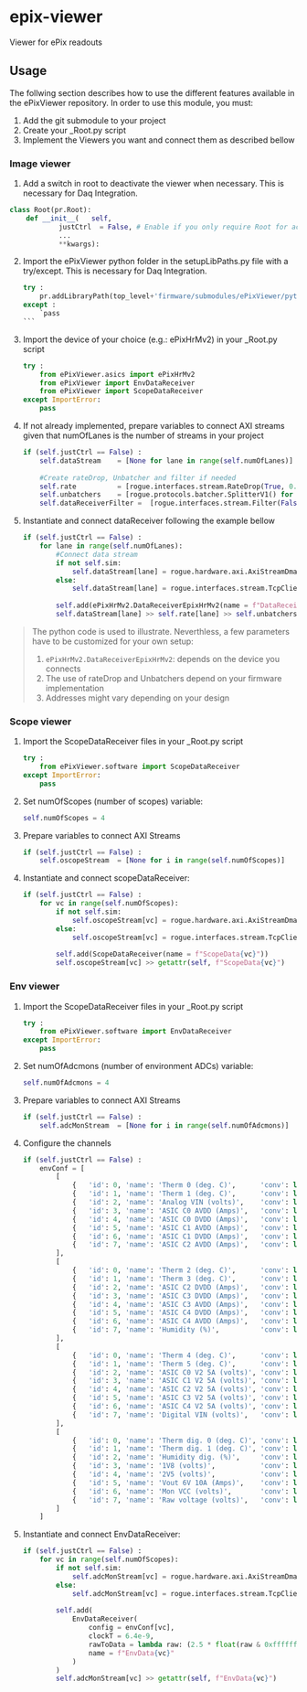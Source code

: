 # epix-viewer
Viewer for ePix readouts

## Usage

The follwing section describes how to use the different features available in the ePixViewer repository.
In order to use this module, you must:

1. Add the git submodule to your project
2. Create your _Root.py script 
3. Implement the Viewers you want and connect them as described bellow

### Image viewer

1. Add a switch in root to deactivate the viewer when necessary. This is necessary for Daq Integration.
```python
class Root(pr.Root):
    def __init__(   self,
            justCtrl  = False, # Enable if you only require Root for accessing AXI registers (no data)
            ...
            **kwargs):
```

2. Import the ePixViewer python folder in the setupLibPaths.py file with a try/except. This is necessary for Daq Integration.
    ````python
    try :
        pr.addLibraryPath(top_level+'firmware/submodules/ePixViewer/python')
    except :
        `pass
    ```
3. Import the device of your choice (e.g.: ePixHrMv2) in your _Root.py script
    ```python
    try :
        from ePixViewer.asics import ePixHrMv2
        from ePixViewer import EnvDataReceiver
        from ePixViewer import ScopeDataReceiver
    except ImportError:
        pass
    ```
4. If not already implemented, prepare variables to connect AXI streams given that numOfLanes is the number of streams in your project
    ```python
    if (self.justCtrl == False) :
        self.dataStream    = [None for lane in range(self.numOfLanes)]
        
        #Create rateDrop, Unbatcher and filter if needed
        self.rate          = [rogue.interfaces.stream.RateDrop(True, 0.1) for lane in range(self.numOfLanes)]
        self.unbatchers    = [rogue.protocols.batcher.SplitterV1() for lane in range(self.numOfLanes)]
        self.dataReceiverFilter =  [rogue.interfaces.stream.Filter(False, 2) for lane in range(self.numOfLanes)]
    ```
5. Instantiate and connect dataReceiver following the example bellow
    ```python
    if (self.justCtrl == False) :
        for lane in range(self.numOfLanes):
            #Connect data stream
            if not self.sim:
                self.dataStream[lane] = rogue.hardware.axi.AxiStreamDma(dev,0x100*lane+0,1)
            else:
                self.dataStream[lane] = rogue.interfaces.stream.TcpClient('localhost',24002+2*lane)
                
            self.add(ePixHrMv2.DataReceiverEpixHrMv2(name = f"DataReceiver{lane}"))
            self.dataStream[lane] >> self.rate[lane] >> self.unbatchers[lane] >>  self.dataReceiverFilter[lane] >> getattr(self, f"DataReceiver{lane}")
   ```
   
> The python code is used to illustrate. Neverthless, a few parameters have to be customized for your own setup:
>    1. `ePixHrMv2.DataReceiverEpixHrMv2`: depends on the device you connects
>    2. The use of rateDrop and Unbatchers depend on your firmware implementation
>    3. Addresses might vary depending on your design
   
### Scope viewer

1. Import the ScopeDataReceiver files in your _Root.py script
    ```python
    try :
        from ePixViewer.software import ScopeDataReceiver
    except ImportError:
        pass    
    ```
2. Set numOfScopes (number of scopes) variable:
    ```python
    self.numOfScopes = 4
    ```
3. Prepare variables to connect AXI Streams
    ```python
    if (self.justCtrl == False) :
        self.oscopeStream  = [None for i in range(self.numOfScopes)]
    ```
2. Instantiate and connect scopeDataReceiver:
    ```python
    if (self.justCtrl == False) :
        for vc in range(self.numOfScopes):
            if not self.sim:
                self.oscopeStream[vc] = rogue.hardware.axi.AxiStreamDma(dev,0x100*6+vc,1)
            else:
                self.oscopeStream[vc] = rogue.interfaces.stream.TcpClient('localhost',24024+2*vc)
                
            self.add(ScopeDataReceiver(name = f"ScopeData{vc}"))
            self.oscopeStream[vc] >> getattr(self, f"ScopeData{vc}")
    ```

### Env viewer

1. Import the ScopeDataReceiver files in your _Root.py script
    ```python
    try :
        from ePixViewer.software import EnvDataReceiver
    except ImportError:
        pass     
    ```
2. Set numOfAdcmons (number of environment ADCs) variable:
    ```python
    self.numOfAdcmons = 4
    ```
3. Prepare variables to connect AXI Streams
    ```python
    if (self.justCtrl == False) :
        self.adcMonStream  = [None for i in range(self.numOfAdcmons)]
    ```
4. Configure the channels
    ```python
    if (self.justCtrl == False) :
        envConf = [
            [
                {   'id': 0, 'name': 'Therm 0 (deg. C)',      'conv': lambda data: -68.305*data+93.308, 'color': '#FFFFFF'  },
                {   'id': 1, 'name': 'Therm 1 (deg. C)',      'conv': lambda data: -68.305*data+93.308, 'color': '#FF00FF' },
                {   'id': 2, 'name': 'Analog VIN (volts)',    'conv': lambda data: data, 'color': '#00FFFF'  },
                {   'id': 3, 'name': 'ASIC C0 AVDD (Amps)',   'conv': lambda data: data, 'color': '#FFFF00'  },
                {   'id': 4, 'name': 'ASIC C0 DVDD (Amps)',   'conv': lambda data: data, 'color': '#F0F0F0'  },
                {   'id': 5, 'name': 'ASIC C1 AVDD (Amps)',   'conv': lambda data: data, 'color': '#F0500F'  },
                {   'id': 6, 'name': 'ASIC C1 DVDD (Amps)',   'conv': lambda data: data, 'color': '#503010'  },
                {   'id': 7, 'name': 'ASIC C2 AVDD (Amps)',   'conv': lambda data: data, 'color': '#777777'  }
            ],
            [
                {   'id': 0, 'name': 'Therm 2 (deg. C)',      'conv': lambda data: -68.305*data+93.308, 'color': '#FFFFFF'  },
                {   'id': 1, 'name': 'Therm 3 (deg. C)',      'conv': lambda data: -68.305*data+93.308, 'color': '#FF00FF' },
                {   'id': 2, 'name': 'ASIC C2 DVDD (Amps)',   'conv': lambda data: data, 'color': '#00FFFF'  },
                {   'id': 3, 'name': 'ASIC C3 DVDD (Amps)',   'conv': lambda data: data, 'color': '#FFFF00'  },
                {   'id': 4, 'name': 'ASIC C3 AVDD (Amps)',   'conv': lambda data: data, 'color': '#F0F0F0'  },
                {   'id': 5, 'name': 'ASIC C4 DVDD (Amps)',   'conv': lambda data: data, 'color': '#F0500F'  },
                {   'id': 6, 'name': 'ASIC C4 AVDD (Amps)',   'conv': lambda data: data, 'color': '#503010'  },
                {   'id': 7, 'name': 'Humidity (%)',          'conv': lambda data: 45.8*data-21.3, 'color': '#777777'  }
            ],
            [
                {   'id': 0, 'name': 'Therm 4 (deg. C)',      'conv': lambda data: -68.305*data+93.308, 'color': '#FFFFFF'  },
                {   'id': 1, 'name': 'Therm 5 (deg. C)',      'conv': lambda data: -68.305*data+93.308, 'color': '#FF00FF' },
                {   'id': 2, 'name': 'ASIC C0 V2 5A (volts)', 'conv': lambda data: data, 'color': '#00FFFF'  },
                {   'id': 3, 'name': 'ASIC C1 V2 5A (volts)', 'conv': lambda data: data, 'color': '#FFFF00'  },
                {   'id': 4, 'name': 'ASIC C2 V2 5A (volts)', 'conv': lambda data: data, 'color': '#F0F0F0'  },
                {   'id': 5, 'name': 'ASIC C3 V2 5A (volts)', 'conv': lambda data: data, 'color': '#F0500F'  },
                {   'id': 6, 'name': 'ASIC C4 V2 5A (volts)', 'conv': lambda data: data, 'color': '#503010'  },
                {   'id': 7, 'name': 'Digital VIN (volts)',   'conv': lambda data: data, 'color': '#777777'  }
            ],
            [
                {   'id': 0, 'name': 'Therm dig. 0 (deg. C)', 'conv': lambda data: -68.305*(data)+93.308, 'color': '#FFFFFF'  },
                {   'id': 1, 'name': 'Therm dig. 1 (deg. C)', 'conv': lambda data: -68.305*(data)+93.308, 'color': '#FF00FF' },
                {   'id': 2, 'name': 'Humidity dig. (%)',     'conv': lambda data: data*45.8-21.3, 'color': '#00FFFF'  },
                {   'id': 3, 'name': '1V8 (volts)',           'conv': lambda data: data, 'color': '#FFFF00'  },
                {   'id': 4, 'name': '2V5 (volts)',           'conv': lambda data: data, 'color': '#F0F0F0'  },
                {   'id': 5, 'name': 'Vout 6V 10A (Amps)',    'conv': lambda data: 10*data, 'color': '#F0500F'  },
                {   'id': 6, 'name': 'Mon VCC (volts)',       'conv': lambda data: data, 'color': '#503010'  },
                {   'id': 7, 'name': 'Raw voltage (volts)',   'conv': lambda data: 3* data, 'color': '#777777'  }
            ]
        ]
    ```
2. Instantiate and connect EnvDataReceiver:
    ```python
    if (self.justCtrl == False) :
        for vc in range(self.numOfScopes):
            if not self.sim:
                self.adcMonStream[vc] = rogue.hardware.axi.AxiStreamDma(dev,0x100*6+vc,1)
            else:
                self.adcMonStream[vc] = rogue.interfaces.stream.TcpClient('localhost',24016+2*vc)
                
            self.add(
                EnvDataReceiver(
                    config = envConf[vc], 
                    clockT = 6.4e-9, 
                    rawToData = lambda raw: (2.5 * float(raw & 0xffffff)) / 16777216, 
                    name = f"EnvData{vc}"
                )
            )
            self.adcMonStream[vc] >> getattr(self, f"EnvData{vc}")
    ```